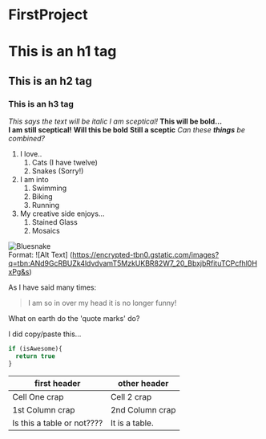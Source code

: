 # FirstProject

# This is an h1 tag
## This is an h2 tag
### This is an h3 tag
*This says the text will be italic*
*I am sceptical!* 
**This will be bold...**  
**I am still sceptical!**
__Will this be bold__
__Still a sceptic__
_Can these **things** be combined?_
1. I love..
    1. Cats (I have twelve)
    1. Snakes (Sorry!)
1. I am into
    1. Swimming
    1. Biking
    1. Running
1. My creative side enjoys...
    1. Stained Glass
    1. Mosaics

![Bluesnake](Downloads/bluesnake.jpg)  
Format: ![Alt Text] (https://encrypted-tbn0.gstatic.com/images?q=tbn:ANd9GcRBUZk4ldvdvamT5MzkUKBR82W7_20_BbxjbRfituTCPcfhl0HxPg&s)

As I have said many times:
>I am so in over my head
>it is no longer funny!

What on earth do the <addr>'quote marks'<addr> do?

I did copy/paste this...
```javascript
if (isAwesome){
  return true
}
```
first header | other header
------------ |-------------
Cell One crap| Cell 2 crap|
1st Column crap| 2nd Column crap
Is this a table or not???? |It is a table.







